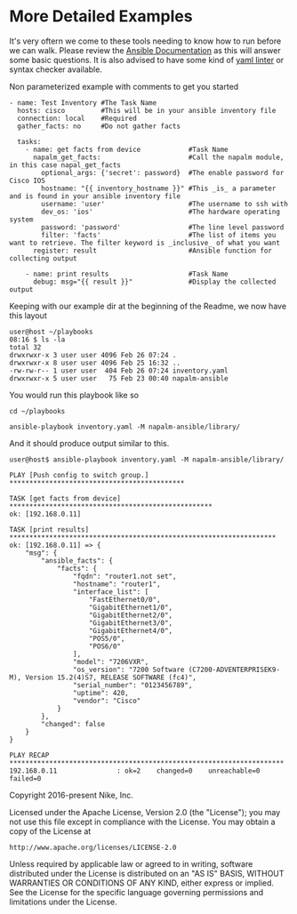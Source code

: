 
More Detailed Examples
=======

 It's very oftern we come to these tools needing to know how to run before we can walk.
Please review the [Ansible Documentation](http://docs.ansible.com/ansible/playbooks.html) as this will answer some basic questions.
It is also advised to have some kind of [yaml linter](https://pypi.python.org/pypi/yamllint) or syntax checker available. 

Non parameterized example with comments to get you started
```
- name: Test Inventory #The Task Name
  hosts: cisco         #This will be in your ansible inventory file
  connection: local    #Required
  gather_facts: no     #Do not gather facts

  tasks:
    - name: get facts from device            #Task Name
      napalm_get_facts:                      #Call the napalm module, in this case napal_get_facts
        optional_args: {'secret': password}  #The enable password for Cisco IOS
        hostname: "{{ inventory_hostname }}" #This _is_ a parameter and is found in your ansible inventory file
        username: 'user'                     #The username to ssh with
        dev_os: 'ios'                        #The hardware operating system
        password: 'password'                 #The line level password
        filter: 'facts'                      #The list of items you want to retrieve. The filter keyword is _inclusive_ of what you want
      register: result                       #Ansible function for collecting output

    - name: print results                    #Task Name
      debug: msg="{{ result }}"              #Display the collected output
```

Keeping with our example dir at the beginning of the Readme, we now have this layout
```
user@host ~/playbooks
08:16 $ ls -la
total 32
drwxrwxr-x 3 user user 4096 Feb 26 07:24 .
drwxrwxr-x 8 user user 4096 Feb 25 16:32 ..
-rw-rw-r-- 1 user user  404 Feb 26 07:24 inventory.yaml
drwxrwxr-x 5 user user   75 Feb 23 00:40 napalm-ansible
```

You would run this playbook like so
```
cd ~/playbooks
```
```
ansible-playbook inventory.yaml -M napalm-ansible/library/
```

And it should produce output similar to this.

```
user@host$ ansible-playbook inventory.yaml -M napalm-ansible/library/

PLAY [Push config to switch group.] ********************************************

TASK [get facts from device] ***************************************************
ok: [192.168.0.11]

TASK [print results] *******************************************************************
ok: [192.168.0.11] => {
    "msg": {
        "ansible_facts": {
            "facts": {
                "fqdn": "router1.not set", 
                "hostname": "router1", 
                "interface_list": [
                    "FastEthernet0/0", 
                    "GigabitEthernet1/0", 
                    "GigabitEthernet2/0", 
                    "GigabitEthernet3/0", 
                    "GigabitEthernet4/0", 
                    "POS5/0", 
                    "POS6/0"
                ], 
                "model": "7206VXR", 
                "os_version": "7200 Software (C7200-ADVENTERPRISEK9-M), Version 15.2(4)S7, RELEASE SOFTWARE (fc4)", 
                "serial_number": "0123456789", 
                "uptime": 420, 
                "vendor": "Cisco"
            }
        }, 
        "changed": false
    }
}

PLAY RECAP *********************************************************************
192.168.0.11               : ok=2    changed=0    unreachable=0    failed=0
```

Copyright 2016-present Nike, Inc.

Licensed under the Apache License, Version 2.0 (the "License");
you may not use this file except in compliance with the License.
You may obtain a copy of the License at

    http://www.apache.org/licenses/LICENSE-2.0

Unless required by applicable law or agreed to in writing, software
distributed under the License is distributed on an "AS IS" BASIS,
WITHOUT WARRANTIES OR CONDITIONS OF ANY KIND, either express or implied.
See the License for the specific language governing permissions and
limitations under the License.